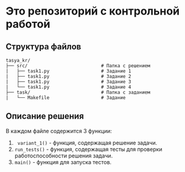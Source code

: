 #  Это репозиторий с контрольной работой

## Структура файлов
```
tasya_kr/
├── src/                           # Папка с решением
|   ├── task1.py                   # Задание 1
|   ├── task1.py                   # Задание 2
|   ├── task1.py                   # Задание 3
|   └── task1.py                   # Задание 4
├── task/                          # Папка с заданием
|   └── Makefile                   # Задание
```

## Описание решения

В каждом файле содержится 3 функции:
1. ``` variant_1()``` - функция, содержащая решение задачи.
2. ```run_tests()``` - функция, содержащая тесты для проверки работоспособности решения задачи.
3. ```main()``` - функция для запуска тестов.
